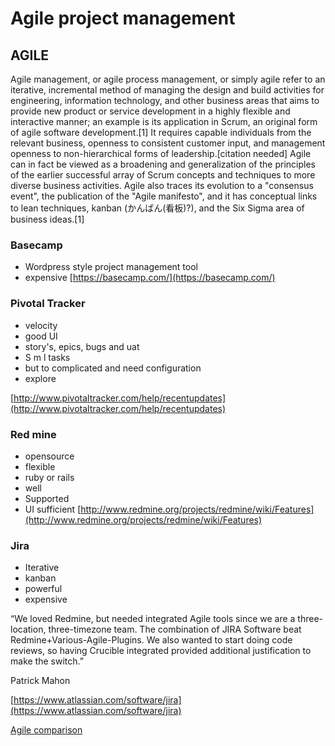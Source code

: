 # Agile project management

## AGILE
Agile management, or agile process management, or simply agile refer to an iterative, incremental method of managing the design and build activities for engineering, information technology, and other business areas that aims to provide new product or service development in a highly flexible and interactive manner; an example is its application in Scrum, an original form of agile software development.[1] It requires capable individuals from the relevant business, openness to consistent customer input, and management openness to non-hierarchical forms of leadership.[citation needed] Agile can in fact be viewed as a broadening and generalization of the principles of the earlier successful array of Scrum concepts and techniques to more diverse business activities. Agile also traces its evolution to a "consensus event", the publication of the "Agile manifesto", and it has conceptual links to lean techniques, kanban (かんばん(看板)?), and the Six Sigma area of business ideas.[1]


### Basecamp
- Wordpress style project management tool
- expensive
[https://basecamp.com/](https://basecamp.com/)

### Pivotal Tracker 
- velocity
- good UI
- story's, epics, bugs and uat
- S m l tasks
- but to complicated and need configuration
- explore

[http://www.pivotaltracker.com/help/recentupdates](http://www.pivotaltracker.com/help/recentupdates)


### Red mine
- opensource 
- flexible
- ruby or rails
- well
- Supported
- UI sufficient 
[http://www.redmine.org/projects/redmine/wiki/Features](http://www.redmine.org/projects/redmine/wiki/Features)


### Jira
- Iterative 
- kanban
- powerful
- expensive

“We loved Redmine, but needed integrated Agile tools since we are a three-location, three-timezone team. The combination of JIRA Software beat Redmine+Various-Agile-Plugins. We also wanted to start doing code reviews, so having Crucible integrated provided additional justification to make the switch.”

Patrick Mahon

[https://www.atlassian.com/software/jira](https://www.atlassian.com/software/jira)


[Agile comparison](https://www.atlassian.com/software/jira/importer-migrations?_mid=11fd06e57fbb72ddcb995d7c3a339d22&gclid=CMbO_b7vkssCFUEDvAodYhQGxA#!jira-redmine)
